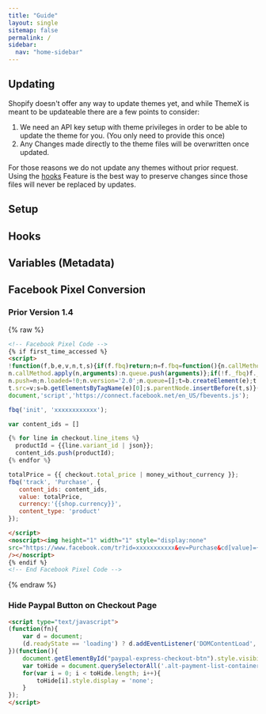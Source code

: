 ```yaml
---
title: "Guide"
layout: single
sitemap: false
permalink: /
sidebar:
  nav: "home-sidebar"
---
```

## Updating

Shopify doesn't offer any way to update themes yet, and while ThemeX is meant to be updateable there are a few points to consider:

1. We need an API key setup with theme privileges in order to be able to update the theme for you. (You only need to provide this once)
2. Any Changes made directly to the theme files will be overwritten once updated.

For those reasons we do not update any themes without prior request. Using the [hooks](#hooks) Feature is the best way to preserve changes since those files will never be replaced by updates. 


## Setup

## Hooks


## Variables (Metadata)




## Facebook Pixel Conversion

### Prior Version 1.4 

{% raw %}
```html
<!-- Facebook Pixel Code -->
{% if first_time_accessed %}
<script>
!function(f,b,e,v,n,t,s){if(f.fbq)return;n=f.fbq=function(){n.callMethod?
n.callMethod.apply(n,arguments):n.queue.push(arguments)};if(!f._fbq)f._fbq=n;
n.push=n;n.loaded=!0;n.version='2.0';n.queue=[];t=b.createElement(e);t.async=!0;
t.src=v;s=b.getElementsByTagName(e)[0];s.parentNode.insertBefore(t,s)}(window,
document,'script','https://connect.facebook.net/en_US/fbevents.js');

fbq('init', 'xxxxxxxxxxxx');

var content_ids = []

{% for line in checkout.line_items %}
  productId = {{line.variant_id | json}};
  content_ids.push(productId);
{% endfor %}

totalPrice = {{ checkout.total_price | money_without_currency }};
fbq('track', 'Purchase', {
   content_ids: content_ids,
   value: totalPrice,
   currency:'{{shop.currency}}',
   content_type: 'product'
});

</script>
<noscript><img height="1" width="1" style="display:none"
src="https://www.facebook.com/tr?id=xxxxxxxxxxx&ev=Purchase&cd[value]={{ checkout.total_price | money_without_currency }}&noscript=1"
/></noscript>
{% endif %}
<!-- End Facebook Pixel Code -->
```
{% endraw %}

### Hide Paypal Button on Checkout Page
```html
<script type="text/javascript">
(function(fn){
    var d = document;
    (d.readyState == 'loading') ? d.addEventListener('DOMContentLoad', fn) : fn();
})(function(){
    document.getElementById("paypal-express-checkout-btn").style.visibility = "hidden";
    var toHide = document.querySelectorAll('.alt-payment-list-container, .alternative-payment-separator');
    for(var i = 0; i < toHide.length; i++){
        toHide[i].style.display = 'none';
    }
});
</script>
```








